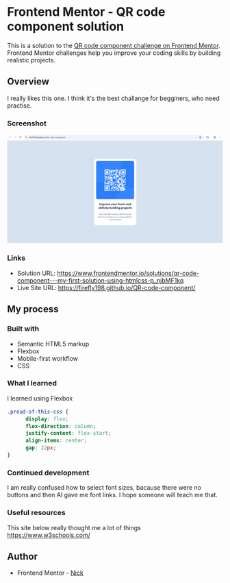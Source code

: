 # Frontend Mentor - QR code component solution

This is a solution to the [QR code component challenge on Frontend Mentor](https://www.frontendmentor.io/challenges/qr-code-component-iux_sIO_H). Frontend Mentor challenges help you improve your coding skills by building realistic projects. 

## Overview
I really likes this one. I think it's the best challange for begginers, who need practise.

### Screenshot

![My Code Outcome](image.png)

### Links

- Solution URL: https://www.frontendmentor.io/solutions/qr-code-component---my-first-solution-using-htmlcss-p_njbMF1kq
- Live Site URL: https://firefly198.github.io/QR-code-component/

## My process

### Built with

- Semantic HTML5 markup
- Flexbox
- Mobile-first workflow
- CSS

### What I learned

I learned using Flexbox

```css
.proud-of-this-css {
      display: flex;
      flex-direction: column;
      justify-content: flex-start;
      align-items: center;
      gap: 22px;
}
```

### Continued development

I am really confused how to select font sizes, bacause there were no buttons and then AI gave me font links. I hope 
someone will teach me that.


### Useful resources

This site below really thought me a lot of things
https://www.w3schools.com/

## Author

- Frontend Mentor - [Nick](https://www.frontendmentor.io/profile/firefly198)

